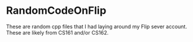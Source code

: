 # RandomCodeOnFlip

These are random cpp files that I had laying around my Flip sever account. These are likely from CS161 and/or CS162.
